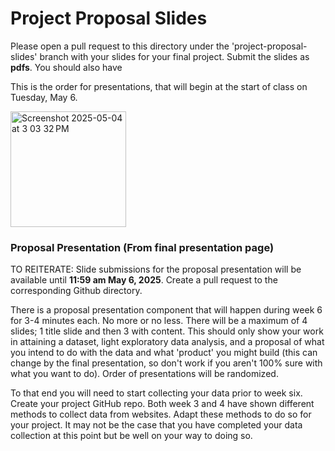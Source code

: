 # Project Proposal Slides

Please open a pull request to this directory under the 'project-proposal-slides' branch with your slides for your final project. Submit the slides as **pdfs**. You should also have 

This is the order for presentations, that will begin at the start of class on Tuesday, May 6. 

<img width="185" alt="Screenshot 2025-05-04 at 3 03 32 PM" src="https://github.com/user-attachments/assets/85a7be6e-cb8c-455c-917d-52671bb3bdb3" />


### Proposal Presentation (From final presentation page) 

TO REITERATE: Slide submissions for the proposal presentation will be available until **11:59 am May 6, 2025**. Create a pull request to the corresponding Github directory. 

There is a proposal presentation component that will happen during week 6 for 3-4 minutes each. No more or no less. There will be a maximum of 4 slides; 1 title slide and then 3 with content. This should only show your work in attaining a dataset, light exploratory data analysis, and a proposal of what you intend to do with the data and what 'product' you might build (this can change by the final presentation, so don't work if you aren't 100% sure with what you want to do). Order of presentations will be randomized. 

To that end you will need to start collecting your data prior to week six. Create your project GitHub repo. Both week 3 and 4 have shown different methods to collect data from websites.  Adapt these methods to do so for your project. It may not be the case that you have completed your data collection at this point but be well on your way to doing so. 